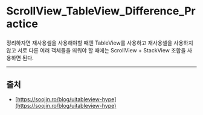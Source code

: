 # ScrollView_TableView_Difference_Practice

### 





정리하자면 재사용셀을 사용해야할 때엔 TableView를 사용하고
재사용셀을 사용하지 않고 서로 다른 여러 객체들을 띄워야 할 때에는 ScrollView + StackView 조합을 사용하면 된다. 


------------

## 출처 

- [https://soojin.ro/blog/uitableview-hype](https://soojin.ro/blog/uitableview-hype)



